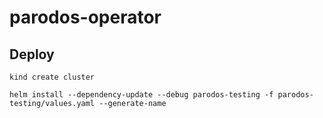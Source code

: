 # parodos-operator


## Deploy
```
kind create cluster

helm install --dependency-update --debug parodos-testing -f parodos-testing/values.yaml --generate-name         
```
